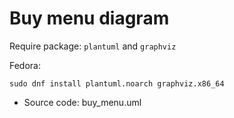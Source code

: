# Buy menu diagram

Require package: ```plantuml``` and ```graphviz```

Fedora:
```
sudo dnf install plantuml.noarch graphviz.x86_64
```

* Source code: buy_menu.uml
